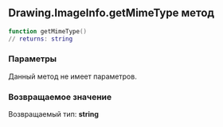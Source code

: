 ## Drawing.ImageInfo.getMimeType метод


```lua
function getMimeType()
// returns: string
```


### Параметры

Данный метод не имеет параметров.

### Возвращаемое значение

Возвращаемый тип: **string**

